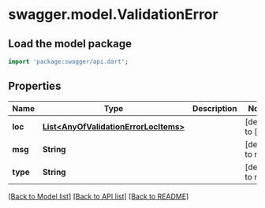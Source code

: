 # swagger.model.ValidationError

## Load the model package
```dart
import 'package:swagger/api.dart';
```

## Properties
Name | Type | Description | Notes
------------ | ------------- | ------------- | -------------
**loc** | [**List&lt;AnyOfValidationErrorLocItems&gt;**](Object.md) |  | [default to []]
**msg** | **String** |  | [default to null]
**type** | **String** |  | [default to null]

[[Back to Model list]](../README.md#documentation-for-models) [[Back to API list]](../README.md#documentation-for-api-endpoints) [[Back to README]](../README.md)


